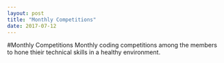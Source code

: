 ```yaml
---
layout: post
title: "Monthly Competitions"
date: 2017-07-12
---
```


#Monthly Competitions
Monthly coding competitions among the members to
hone thieir technical skills in a healthy environment.
